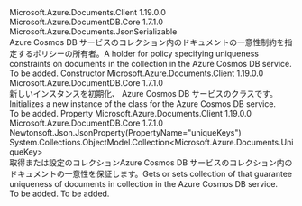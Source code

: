<Type Name="UniqueKeyPolicy" FullName="Microsoft.Azure.Documents.UniqueKeyPolicy">
  <TypeSignature Language="C#" Value="public sealed class UniqueKeyPolicy : Microsoft.Azure.Documents.JsonSerializable" />
  <TypeSignature Language="ILAsm" Value=".class public auto ansi sealed beforefieldinit UniqueKeyPolicy extends Microsoft.Azure.Documents.JsonSerializable" />
  <TypeSignature Language="DocId" Value="T:Microsoft.Azure.Documents.UniqueKeyPolicy" />
  <TypeSignature Language="VB.NET" Value="Public NotInheritable Class UniqueKeyPolicy&#xA;Inherits JsonSerializable" />
  <TypeSignature Language="F#" Value="type UniqueKeyPolicy = class&#xA;    inherit JsonSerializable" />
  <AssemblyInfo>
    <AssemblyName>Microsoft.Azure.Documents.Client</AssemblyName>
    <AssemblyVersion>1.19.0.0</AssemblyVersion>
  </AssemblyInfo>
  <AssemblyInfo>
    <AssemblyName>Microsoft.Azure.DocumentDB.Core</AssemblyName>
    <AssemblyVersion>1.7.1.0</AssemblyVersion>
  </AssemblyInfo>
  <Base>
    <BaseTypeName>Microsoft.Azure.Documents.JsonSerializable</BaseTypeName>
  </Base>
  <Interfaces />
  <Docs>
    <summary>
            <span data-ttu-id="f5d3f-101">Azure Cosmos DB サービスのコレクション内のドキュメントの一意性制約を指定するポリシーの所有者。</span><span class="sxs-lookup"><span data-stu-id="f5d3f-101">A holder for policy specifying uniqueness constraints on documents in the collection in the Azure Cosmos DB service.</span></span>
            </summary>
    <remarks>To be added.</remarks>
  </Docs>
  <Members>
    <Member MemberName=".ctor">
      <MemberSignature Language="C#" Value="public UniqueKeyPolicy ();" />
      <MemberSignature Language="ILAsm" Value=".method public hidebysig specialname rtspecialname instance void .ctor() cil managed" />
      <MemberSignature Language="DocId" Value="M:Microsoft.Azure.Documents.UniqueKeyPolicy.#ctor" />
      <MemberSignature Language="VB.NET" Value="Public Sub New ()" />
      <MemberType>Constructor</MemberType>
      <AssemblyInfo>
        <AssemblyName>Microsoft.Azure.Documents.Client</AssemblyName>
        <AssemblyVersion>1.19.0.0</AssemblyVersion>
      </AssemblyInfo>
      <AssemblyInfo>
        <AssemblyName>Microsoft.Azure.DocumentDB.Core</AssemblyName>
        <AssemblyVersion>1.7.1.0</AssemblyVersion>
      </AssemblyInfo>
      <Parameters />
      <Docs>
        <summary>
            <span data-ttu-id="f5d3f-102">新しいインスタンスを初期化、 <see cref="T:Microsoft.Azure.Documents.UniqueKeyPolicy" /> Azure Cosmos DB サービスのクラスです。</span><span class="sxs-lookup"><span data-stu-id="f5d3f-102">Initializes a new instance of the <see cref="T:Microsoft.Azure.Documents.UniqueKeyPolicy" /> class for the Azure Cosmos DB service.</span></span>
            </summary>
        <remarks>To be added.</remarks>
      </Docs>
    </Member>
    <Member MemberName="UniqueKeys">
      <MemberSignature Language="C#" Value="public System.Collections.ObjectModel.Collection&lt;Microsoft.Azure.Documents.UniqueKey&gt; UniqueKeys { get; set; }" />
      <MemberSignature Language="ILAsm" Value=".property instance class System.Collections.ObjectModel.Collection`1&lt;class Microsoft.Azure.Documents.UniqueKey&gt; UniqueKeys" />
      <MemberSignature Language="DocId" Value="P:Microsoft.Azure.Documents.UniqueKeyPolicy.UniqueKeys" />
      <MemberSignature Language="VB.NET" Value="Public Property UniqueKeys As Collection(Of UniqueKey)" />
      <MemberSignature Language="F#" Value="member this.UniqueKeys : System.Collections.ObjectModel.Collection&lt;Microsoft.Azure.Documents.UniqueKey&gt; with get, set" Usage="Microsoft.Azure.Documents.UniqueKeyPolicy.UniqueKeys" />
      <MemberType>Property</MemberType>
      <AssemblyInfo>
        <AssemblyName>Microsoft.Azure.Documents.Client</AssemblyName>
        <AssemblyVersion>1.19.0.0</AssemblyVersion>
      </AssemblyInfo>
      <AssemblyInfo>
        <AssemblyName>Microsoft.Azure.DocumentDB.Core</AssemblyName>
        <AssemblyVersion>1.7.1.0</AssemblyVersion>
      </AssemblyInfo>
      <Attributes>
        <Attribute>
          <AttributeName>Newtonsoft.Json.JsonProperty(PropertyName="uniqueKeys")</AttributeName>
        </Attribute>
      </Attributes>
      <ReturnValue>
        <ReturnType>System.Collections.ObjectModel.Collection&lt;Microsoft.Azure.Documents.UniqueKey&gt;</ReturnType>
      </ReturnValue>
      <Docs>
        <summary>
            <span data-ttu-id="f5d3f-103">取得または設定のコレクション<see cref="T:Microsoft.Azure.Documents.UniqueKey" />Azure Cosmos DB サービスのコレクション内のドキュメントの一意性を保証します。</span><span class="sxs-lookup"><span data-stu-id="f5d3f-103">Gets or sets collection of <see cref="T:Microsoft.Azure.Documents.UniqueKey" /> that guarantee uniqueness of documents in collection in the Azure Cosmos DB service.</span></span>
            </summary>
        <value>To be added.</value>
        <remarks>To be added.</remarks>
      </Docs>
    </Member>
  </Members>
</Type>